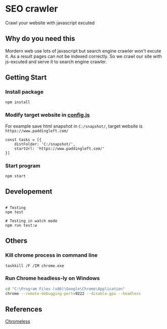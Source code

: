 # SEO crawler

Crawl your website with javascript excuted

## Why do you need this

Mordern web use lots of javascript but search engine crawler won't excute it. As a result pages can not be indexed correctly. So we  crawl our site with js-excuted and serve it to search engine crawler.

## Getting Start

### Install package
`npm install`

### Modify target website in [config.js](./config.js)
For example save html snapshot in `C:/snapshot/`, target website is `https://www.paddingleft.com/` 
```
const tasks = [{
    distFolder: 'C:/snapshot/',
    startUrl: 'https://www.paddingleft.com/'
}]
```

### Start program
`npm start`

## Developement

```

# Testing
npm test

# Testing in watch mode
npm run test:w

```

## Others

### Kill chrome process in command line
`taskkill /F /IM chrome.exe`

### Run Chrome headless-ly on Windows
```bash
cd "C:\Program Files (x86)\Google\Chrome\Application"
chrome --remote-debugging-port=9222 --disable-gpu --headless
```

## References

[Chromeless](https://github.com/graphcool/chromeless)
